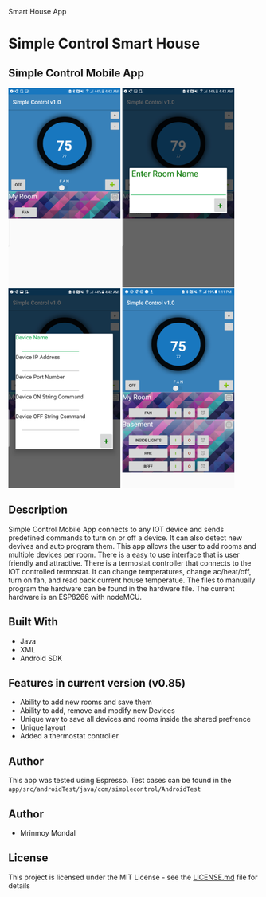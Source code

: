 Smart House App
# Simple Control Smart House

## Simple Control Mobile App
<img src="Sample%20Images/Screenshot_20170921-044223.png" height="400px"></img>
<img src="Sample%20Images/Screenshot_20170921-044231.png" height="400px"></img>
<img src="Sample%20Images/Screenshot_20170921-044243.png" height="400px"></img>
<img src="Sample%20Images/Screenshot_20170921-044259.png" height="400px"></img>



## Description
 Simple Control Mobile App connects to any IOT device and sends predefined commands to turn on or off a device. It can also detect new devives and auto program them. This app allows the user to add rooms and multiple devices per room. There is a easy to use interface that is user friendly and attractive. There is a termostat controller that connects to the IOT controlled termostat. It can change temperatures, change ac/heat/off, turn on fan, and read back current house temperatue. The files to manually program the hardware can be found in the hardware file. The current hardware is an ESP8266 with nodeMCU. 




## Built With
  * Java
  * XML
  * Android SDK
## Features in current version (v0.85)
  * Ability to add new rooms and save them 
  * Ability to add, remove and modify new Devices 
  * Unique way to save all devices and rooms inside the shared prefrence
  * Unique layout
  * Added a thermostat controller
  
## Author
  This app was tested using Espresso. Test cases can be found in the `app/src/androidTest/java/com/simplecontrol/AndroidTest`
## Author
  * Mrinmoy Mondal 
## License
This project is licensed under the MIT License - see the [LICENSE.md](LICENSE) file for details
